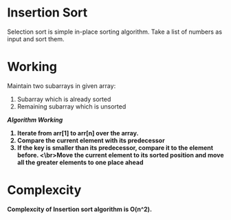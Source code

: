 # Insertion Sort

Selection sort is simple in-place sorting algorithm. Take a list of numbers as input and sort them.

# Working

Maintain two subarrays in given array: 
    <ol><li>Subarray which is already sorted</li>
    <li>Remaining subarray which is unsorted</li></ol>
    <b><i>Algorithm Working</i><b>
    <ol><li>Iterate from arr[1] to arr[n] over the array. </li>
    <li>Compare the current element with its predecessor</li>
    <li>If the key is smaller than its predecessor, compare it to the element before. <\br>Move the current element to its sorted position and move all the greater elements to one place ahead</li></ol>
    
# Complexcity

Complexcity of Insertion sort algorithm is O(n^2).
